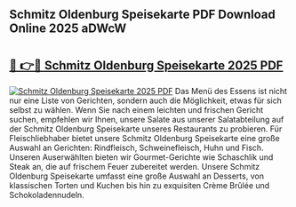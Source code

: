 ## Schmitz Oldenburg Speisekarte PDF Download Online 2025 aDWcW

# <h2><a href="http://gcc58r.nevu.top/?p=Schmitz+Oldenburg+Speisekarte">🔗 👉🔴 Schmitz Oldenburg Speisekarte 2025 PDF</a></h2>

[![Schmitz Oldenburg Speisekarte 2025 PDF](https://i.imgur.com/dBaPXMq.png)](http://gcc58r.nevu.top/?p=Schmitz+Oldenburg+Speisekarte)
Das Menü des Essens ist nicht nur eine Liste von Gerichten, sondern auch die Möglichkeit, etwas für sich selbst zu wählen. Wenn Sie nach einem leichten und frischen Gericht suchen, empfehlen wir Ihnen, unsere Salate aus unserer Salatabteilung auf der Schmitz Oldenburg Speisekarte unseres Restaurants zu probieren. Für Fleischliebhaber bietet unsere Schmitz Oldenburg Speisekarte eine große Auswahl an Gerichten: Rindfleisch, Schweinefleisch, Huhn und Fisch. Unseren Auserwählten bieten wir Gourmet-Gerichte wie Schaschlik und Steak an, die auf frischem Feuer zubereitet werden. Unsere Schmitz Oldenburg Speisekarte umfasst eine große Auswahl an Desserts, von klassischen Torten und Kuchen bis hin zu exquisiten Crème Brûlée und Schokoladennudeln.

